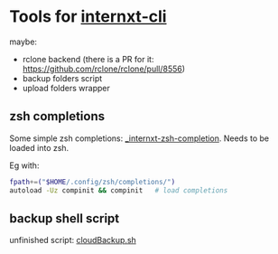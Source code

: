 # Tools for [internxt-cli](https://github.com/internxt/cli)


maybe:
- rclone backend (there is a PR for it: https://github.com/rclone/rclone/pull/8556)
- backup folders script
- upload folders wrapper

## zsh completions
Some simple zsh completions: [\_internxt-zsh-completion](./_internxt-zsh-completion). Needs to be loaded into zsh.

Eg with:
```sh
fpath+=("$HOME/.config/zsh/completions/")
autoload -Uz compinit && compinit   # load completions
```

## backup shell script
unfinished script: [cloudBackup.sh](./cloudBackup.sh)
